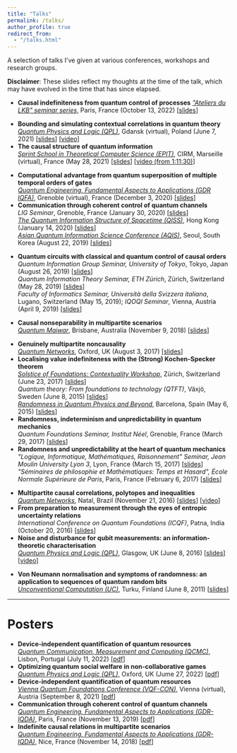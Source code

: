 ```yaml
---
title: "Talks"
permalink: /talks/
author_profile: true
redirect_from: 
  - "/talks.html"
---
```


A selection of talks I've given at various conferences, workshops and research groups. 

**Disclaimer**: These slides reflect my thoughts at the time of the talk, which may have evolved in the time that has since elapsed.

<!-- ## 2022 -->
<!-- -->
* **Causal indefiniteness from quantum control of processes**
_["Ateliers du LKB" seminar series](http://www.lkb.upmc.fr/ateliers-du-lkb/)_,
Paris, France (October 13, 2022) [[slides](/files/slides/2022_LKB_Abbott.pdf)]
<!-- ## 2021 -->
<!-- -->
* **Bounding and simulating contextual correlations in quantum theory**  
_[Quantum Physics and Logic (QPL)](https://qpl2021.eu/)_,
Gdansk (virtual), Poland (June 7, 2021) [[slides](/files/slides/2021_QPL_Abbott.pdf)] [[video](https://youtu.be/-De7lUaKSEo)]
* **The causal structure of quantum information**  
_[Sprint School in Theoretical Computer Science (EPIT)](https://conferences.cirm-math.fr/2341.html)_,
CIRM, Marseille (virtual), France (May 28, 2021) [[slides](/files/slides/2021_EPIT_Abbott.pdf)] [[video (from 1:11:30)](https://bbb1.cirm-math.fr/recording/f72420a51c7d3b9b38d150b0afcac11596be8317-1622186164295.mp4)]
<!-- -->
<!-- ## 2020 -->
<!-- -->
* **Computational advantage from quantum superposition of multiple temporal orders of gates**  
_[Quantum Engineering, Fundamental Aspects to Applications (GDR IQFA)](https://iqfacolloq2020.sciencesconf.org/)_,
Grenoble (virtual), France (December 3, 2020) [[slides](/files/slides/2020_IQFA_Abbott.pdf)]
* **Communication through coherent control of quantum channels**  
_LIG Seminar_,
Grenoble, France (January 30, 2020) [[slides](/files/slides/2020_LIG_Abbott.pdf)]  
_[The Quantum Information Structure of Spacetime (QISS)](http://www.cs.ox.ac.uk/QISS/)_,
Hong Kong (January 14, 2020) [[slides](/files/slides/2020_QISS_Abbott.pdf)]  
_[Asian Quantum Information Science Conference (AQIS)](http://aqis-conf.org/2019/)_,
Seoul, South Korea (August 22, 2019) [[slides](/files/slides/2019_AQIS_Abbott.pdf)] 
<!-- -->
<!-- ## 2019 -->
<!-- -->
* **Quantum circuits with classical and quantum control of causal orders**  
_Quantum Information Group Seminar, University of Tokyo_,
Tokyo, Japan (August 26, 2019) [[slides](/files/slides/2019_Tokyo_Abbott.pdf)]  
_Quantum Information Theory Seminar, ETH Zürich_,
Zürich, Switzerland (May 28, 2019) [[slides](/files/slides/2019_Zurich_Abbott.pdf)]  
_Faculty of Informatics Seminar, Università della Svizzera italiana_,
Lugano, Switzerland (May 15, 2019);
_IQOQI Seminar_,
Vienna, Austria (April 9, 2019) [[slides](/files/slides/2019_Lugano_Abbott.pdf)]  
<!-- -->
<!-- ## 2018 -->
<!-- -->
* **Causal nonseparability in multipartite scenarios**  
_[Quantum Maiwar](https://quantum-maiwar.weebly.com/)_,
Brisbane, Australia (November 9, 2018) [[slides](/files/slides/2018_QMaiwar_Abbott.pdf)]
<!-- -->
<!-- ## 2017 -->
<!-- -->
* **Genuinely multipartite noncausality**  
_[Quantum Networks](http://www.cs.ox.ac.uk/qnetworks2017/)_,
Oxford, UK (August 3, 2017) [[slides](/files/slides/2017_Oxford_Abbott.pdf)]
* **Localising value indefiniteness with the (Strong) Kochen-Specker theorem**  
_[Solstice of Foundations: Contextuality Workshop](https://foundations.ethz.ch/previous-editions/workshop/)_,
Zürich, Switzerland (June 23, 2017) [[slides](/files/slides/2017_Contextuality_Abbott.pdf)]  
_Quantum theory: From foundations to technology (QTFT)_,
Växjö, Sweden (June 8, 2015) [[slides](/files/slides/2015_QTFT_Abbott.pdf)]  
_[Randomness in Quantum Physics and Beyond](http://qrandom.icfo.eu/)_,
Barcelona, Spain (May 6, 2015) [[slides](/files/slides/2015_QRAND_Abbott.pdf)]  
* **Randomness, indeterminism and unpredictability in quantum mechanics**  
_Quantum Foundations Seminar, Institut Néel_,
Grenoble, France (March 29, 2017) [[slides](/files/slides/2017_NEEL_Abbott.pdf)]
* **Randomness and unpredictability at the heart of quantum mechanics**  
_"Logique, Informatique, Mathématiques, Raisonnement" Seminar, Jean Moulin University Lyon 3_,
Lyon, France (March 15, 2017) [[slides](/files/slides/2017_Lyon_Abbott.pdf)]  
_"Séminaires de philosophie et Mathématiques: Temps et Hasard", École Normale Supérieure de Paris_,
Paris, France (February 6, 2017) [[slides](/files/slides/2017_Paris_Abbott.pdf)]  
<!-- -->
<!-- ## 2016 -->
<!-- -->
* **Multipartite causal correlations, polytopes and inequalities**  
_[Quantum Networks](https://iip.ufrn.br/eventsdetail.php?inf===QTUVkM)_,
Natal, Brazil (November 21, 2016) [[slides](/files/slides/2016_QNETS_Abbott.pdf)] [[video](https://youtu.be/tAHvkFNvIag)]
* **From preparation to measurement through the eyes of entropic uncertainty relations**  
_International Conference on Quantum Foundations (ICQF)_,
Patna, India (October 20, 2016) [[slides](/files/slides/2016_ICQF_Abbott.pdf)]
* **Noise and disturbance for qubit measurements: an information-theoretic characterisation**  
_[Quantum Physics and Logic (QPL)](http://qpl2016.cis.strath.ac.uk/)_,
Glasgow, UK (June 8, 2016) [[slides](/files/slides/2016_QPL_Abbott.pdf)] [[video](https://youtu.be/d1i8h8pQ9XM)]
<!-- -->
<!-- ## 2011 -->
<!-- -->
* **Von Neumann normalisation and symptoms of randomness: an application to sequences of quantum random bits**  
_[Unconventional Computation (UC)](https://www.math.utu.fi/projects/uc2011/)_,
Turku, Finland (June 8, 2011) [[slides](/files/slides/2011_UC_Abbott.pdf)]

---

# Posters

* **Device-independent quantification of quantum resources**  
_[Quantum Communication, Measurement and Computing (QCMC)](http://www.qcmc-lisbon.org/)_,
Lisbon, Portugal (July 11, 2022) [[pdf](/files/posters/2022_QCMC_Abbott.pdf)]
* **Optimizing quantum social welfare in non-collaborative games**  
_[Quantum Physics and Logic (QPL)](https://www.qplconference.org/)_,
Oxford, UK (Jume 27, 2022) [[pdf](/files/posters/2022_QPL_Abbott.pdf)]
* **Device-independent quantification of quantum resources**  
_[Vienna Quantum Foundations Conference (VQF-CON)](https://vqf.iqoqi.oeaw.ac.at/)_,
Vienna (virtual), Austria (September 8, 2021) [[pdf](/files/posters/2021_VQF-CON_Abbott.pdf)]
* **Communication through coherent control of quantum channels**  
_[Quantum Engineering, Fundamental Aspects to Applications (GDR-IQDA)](https://iqfacolloq2019.sciencesconf.org/)_,
Paris, France (November 13, 2019) [[pdf](/files/posters/2019_IQFA_Abbott.pdf)]
* **Indefinite causal relations in multipartite scenarios**  
_[Quantum Engineering, Fundamental Aspects to Applications (GDR-IQDA)](https://iqfacolloq2018.sciencesconf.org/)_,
Nice, France (November 14, 2018) [[pdf](/files/posters/2018_IQFA_Abbott.pdf)]